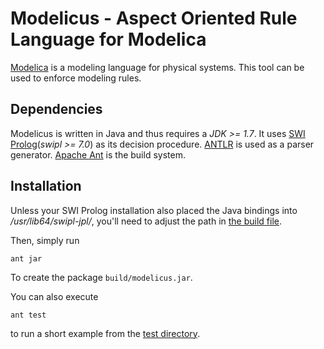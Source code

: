 # Modelicus - Aspect Oriented Rule Language for Modelica

[Modelica](https://www.modelica.org/) is a modeling language for
physical systems. This tool can be used to enforce modeling rules.

## Dependencies

Modelicus is written in Java and thus requires a *JDK >= 1.7*. It uses
[SWI Prolog](http://www.swi-prolog.org/)(*swipl >= 7.0*) as its
decision procedure. [ANTLR](http://www.antlr.org/) is used as a parser
generator. [Apache Ant](https://ant.apache.org/) is the build system.

## Installation

Unless your SWI Prolog installation also placed the Java bindings into
*/usr/lib64/swipl-jpl/*, you'll need to adjust the path in [the build
file](build.xml).

Then, simply run

```
ant jar
```

To create the package `build/modelicus.jar`.

You can also execute

```
ant test
```

to run a short example from the [test directory](test).
